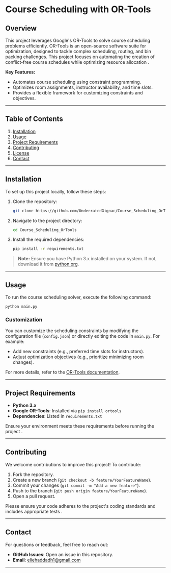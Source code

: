 # Course Scheduling with OR-Tools

## Overview

This project leverages Google's OR-Tools to solve course scheduling problems efficiently. OR-Tools is an open-source software suite for optimization, designed to tackle complex scheduling, routing, and bin packing challenges. This project focuses on automating the creation of conflict-free course schedules while optimizing resource allocation .

**Key Features:**
- Automates course scheduling using constraint programming.
- Optimizes room assignments, instructor availability, and time slots.
- Provides a flexible framework for customizing constraints and objectives.

---

## Table of Contents

1. [Installation](#installation)
2. [Usage](#usage)
3. [Project Requirements](#project-requirements)
4. [Contributing](#contributing)
5. [License](#license)
6. [Contact](#contact)

---

## Installation

To set up this project locally, follow these steps:

1. Clone the repository:
   ```bash
   git clone https://github.com/UnderratedGignac/Course_Scheduling_OrTools.git
   ```

2. Navigate to the project directory:
   ```bash
   cd Course_Scheduling_OrTools
   ```

3. Install the required dependencies:
   ```bash
   pip install -r requirements.txt
   ```

> **Note:** Ensure you have Python 3.x installed on your system. If not, download it from [python.org](https://www.python.org/downloads/).

---

## Usage

To run the course scheduling solver, execute the following command:

```bash
python main.py
```

### Customization

You can customize the scheduling constraints by modifying the configuration file (`config.json`) or directly editing the code in `main.py`. For example:
- Add new constraints (e.g., preferred time slots for instructors).
- Adjust optimization objectives (e.g., prioritize minimizing room changes).

For more details, refer to the [OR-Tools documentation](https://developers.google.com/optimization).

---

## Project Requirements

- **Python 3.x**
- **Google OR-Tools**: Installed via `pip install ortools`
- **Dependencies**: Listed in `requirements.txt`

Ensure your environment meets these requirements before running the project .

---

## Contributing

We welcome contributions to improve this project! To contribute:
1. Fork the repository.
2. Create a new branch (`git checkout -b feature/YourFeatureName`).
3. Commit your changes (`git commit -m "Add a new feature"`).
4. Push to the branch (`git push origin feature/YourFeatureName`).
5. Open a pull request.

Please ensure your code adheres to the project's coding standards and includes appropriate tests .

---

## Contact

For questions or feedback, feel free to reach out:

- **GitHub Issues**: Open an issue in this repository.
- **Email**: eliehaddadh1@gmail.com

---
